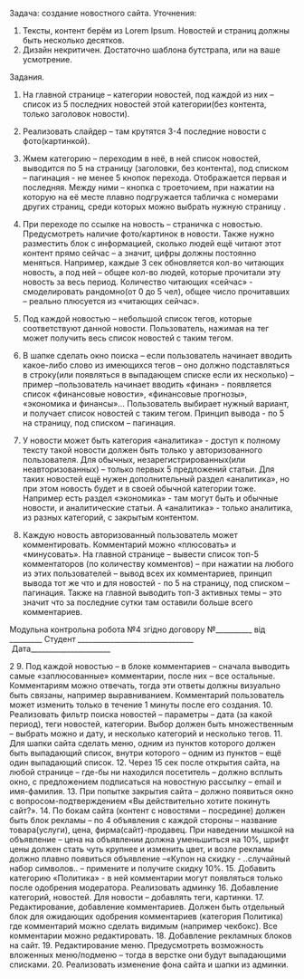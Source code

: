 Задача: создание новостного сайта.
Уточнения:
1) Тексты, контент берём из Lorem Ipsum. Новостей и страниц должны быть несколько десятков.
2) Дизайн некритичен. Достаточно шаблона бутстрапа, или на ваше усмотрение.

Задания.
1. На главной странице – категории новостей, под каждой из них – список из 5 последних новостей этой
категории(без контента, только заголовок новости).
2. Реализовать слайдер – там крутятся 3-4 последние новости с фото(картинкой).

3. Жмем категорию – переходим в неё, в ней список новостей, выводится по 5 на страницу (заголовки, без
контента), под списком – пагинация - не менее 5 кнопок перехода. Отображается первая и последняя.
Между ними – кнопка с троеточием, при нажатии на которую на её месте плавно подгружается табличка с
номерами других страниц, среди которых можно выбрать нужную страницу .
4. При переходе по ссылке на новость – страничка с новостью. Предусмотреть наличие фото/картинок в
новости. Также нужно разместить блок с информацией, сколько людей ещё читают этот контент прямо
сейчас – а значит, цифры должны постоянно меняться. Например, каждые 3 сек обновляется кол-во
читающих новость, а под ней – общее кол-во людей, которые прочитали эту новость за весь период.
Количество читающих «сейчас» - смоделировать рандомно(от 0 до 5 чел), общее число прочитавших –
реально плюсуется из «читающих сейчас».
5. Под каждой новостью – небольшой список тегов, которые соответствуют данной новости. Пользователь,
нажимая на тег может получить весь список новостей с таким тегом.
6. В шапке сделать окно поиска – если пользователь начинает вводить какое-либо слово из имеющихся тегов
– оно должно подставляться в строку(или появляться в выпадающем списке если их несколько) – пример
–пользователь начинает вводить «финан» - появляется список «финансовые новости», «финансовые
прогнозы», «экономика и финансы»… Пользователь выбирает нужный вариант, и получает список новостей
с таким тегом. Принцип вывода - по 5 на страницу, под списком – пагинация.
7. У новости может быть категория «аналитика» - доступ к полному тексту такой новости должен быть только
у авторизованного пользователя. Для обычных, незарегистрированных(или неавторизованных) – только
первых 5 предложений статьи. Для таких новостей ещё нужен дополнительный раздел «аналитика», но
при этом новость будет и в своей обычной категории тоже. Например есть раздел «экономика» - там могут
быть и обычные новости, и аналитические статьи. А «аналитика» - только аналитика, из разных категорий, с
закрытым контентом.
8. Каждую новость авторизованный пользователь может комментировать. Комментарий можно «плюсовать»
и «минусовать». На главной странице – вывести список топ-5 комментаторов (по количеству комментов) –
при нажатии на любого из этих пользователей – вывод всех их комментариев, принцип вывода тот же что и
для новостей - по 5 на страницу, под списком – пагинация. Также на главной выводить топ-3 активных темы
– это значит что за последние сутки там оставили больше всего комментариев.

Модульна контрольна робота №4 згідно договору №__________ від _________
Студент ________________________________  Дата______________________

2
9. Под каждой новостью – в блоке комментариев – сначала выводить самые «заплюсованные» комментарии,
после них – все остальные. Комментариям можно отвечать, тогда эти ответы должны визуально быть
связаны, например выравниванием. Комментарий пользователь может изменить только в течение 1
минуты после его создания.
10. Реализовать фильтр поиска новостей – параметры – дата (за какой период), теги новостей, категории.
Выбор должен быть множественным – выбрать можно и дату, и несколько категорий и несколько тегов.
11. Для шапки сайта сделать меню, одним из пунктов которого должен быть выпадающий список, внутри
которого – одним из пунктов – ещё один выпадающий список.
12. Через 15 сек после открытия сайта, на любой странице – где-бы ни находился посетитель – должно всплыть
окно, с предложением подписаться на новостную рассылку – email и имя-фамилия.
13. При попытке закрытия сайта – должно появиться окно с вопросом-подтверждением «Вы действительно
хотите покинуть сайт?».
14. По бокам сайта (контент с новостями – посредине) должен быть блок рекламы – по 4 объявления с каждой
стороны – название товара(услуги), цена, фирма(сайт)-продавец. При наведении мышкой на объявление –
цена на объявлении должна уменьшиться на 10%, шрифт цены должен стать чуть крупнее и изменить цвет,
и возле рекламы должно плавно появиться объявление –«Купон на скидку - ..случайный набор символов..
– примените и получите скидку 10%.
15. Добавить категорию «Политика» - в ней комментарии могут появляться только после одобрения
модератора.
Реализовать админку
16. Добавление категорий, новостей. Для новости – добавлять теги, картинки.
17. Редактирование, добавление комментариев. Должен быть отдельный блок для ожидающих одобрения
комментариев (категория Политика) где комментарий можно сделать видимым (например чекбокс). Все
комментарии можно редактировать.
18. Добавление рекламных блоков на сайт.
19. Редактирование меню. Предусмотреть возможность вложенных меню/подменю – тогда в верстке они
будут выпадающими списками.
20. Реализовать изменение фона сайта и шапки из админки.
